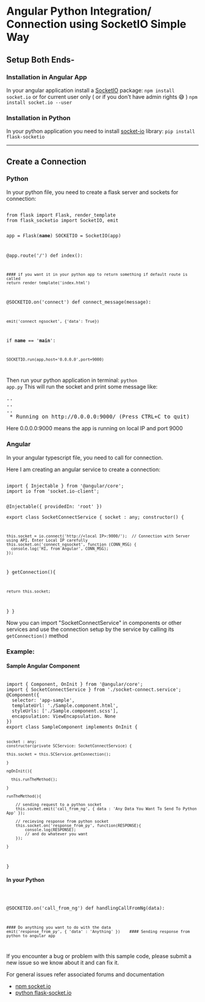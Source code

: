# Angular Python Integration/ Connection using SocketIO Simple Way

<h2>Setup Both Ends-</h2>
<h3>Installation in Angular App</h3>
In your angular application install a <a href="https://www.npmjs.com/package/socket.io" target="_blank">SocketIO</a> package:
<code>npm install socket.io</code>
or for current user only ( or if you don't have admin rights 😅 )
<code>npm install socket.io --user</code>

<h3>Installation in Python</h3>
In your python application you need to install <a href=https://pypi.org/project/Flask-SocketIO/" target="_blank">socket-io</a> library:
<code>pip install flask-socketio</code>

<hr/>
<h2>Create a Connection</h2>
<h3>Python</h3>
<p>In your python file, you need to create a flask server and sockets for connection:</p>
<code>
from flask import Flask, render_template
from flask_socketio import SocketIO, emit

app = Flask(__name__)
SOCKETIO = SocketIO(app)

@app.route('/')
def index():

    #### if you want it in your python app to return something if default route is called
    return render_template('index.html')

@SOCKETIO.on('connect')
def connect_message(message):

    emit('connect_ngsocket', {'data': True})

if __name__ == '__main__':

    SOCKETIO.run(app,host='0.0.0.0',port=9000)

</code>

Then run your python application in terminal:
<code>python app.py</code>
This will run the socket and print some message like:
<pre>
..
..
..
 * Running on http://0.0.0.0:9000/ (Press CTRL+C to quit) 
</pre>
Here 0.0.0.0:9000 means the app  is running on local IP and port 9000

<h3>Angular</h3>
<p>In your angular typescript file, you need to call for connection.</p>
<p>Here I am creating an angular service to create a connection:</p>
<code>
import { Injectable } from '@angular/core'; 
import io from 'socket.io-client'; 

@Injectable({
  providedIn: 'root'
})                   
export class SocketConnectService {
  socket : any; 
  constructor() {

    this.socket = io.connect('http://<local IP>:9000/');  // Connection with Server using API, Enter Local IP carefully
    this.socket.on('connect_ngsocket', function (CONN_MSG) {
      console.log('HI, from Angular', CONN_MSG);
    });

  }
  getConnection(){

    return this.socket;

  }
}
</code>

<p>Now you can import "SocketConnectService" in components or other services and use the connection setup by the service by calling its  <code>getConnection()</code> method</p>

<h3>Example: </h3>
<h4>Sample Angular Component</h4>
<code>
import { Component, OnInit } from '@angular/core'; 
import { SocketConnectService } from './socket-connect.service'; 
@Component({
  selector: 'app-sample', 
  templateUrl: './Sample.component.html', 
  styleUrls: ['./Sample.component.scss'], 
  encapsulation: ViewEncapsulation. None
})
export class SampleComponent implements OnInit {

    socket : any; 
    constructor(private SCService: SocketConnectService) {

    this.socket = this.SCService.getConnection();

    }

    ngOnInit(){

      this.runTheMethod();

    }

    runTheMethod(){

        // sending request to a python socket
        this.socket.emit('call_from_ng', { data : 'Any Data You Want To Send To Python App' }); 

        // recieving response from python socket
        this.socket.on('response_from_py', function(RESPONSE){
            console.log(RESPONSE); 
            // and do whatever you want
        });

    }

}
</code>

<h4>In your Python</h4>
<code>

@SOCKETIO.on('call_from_ng')
def handlingCallFromNg(data):

    #### Do anything you want to do with the data
    emit('response_from_py', { 'data' : 'Anything' })    #### Sending response from python to angular app

</code>

<p>If you encounter a bug or problem with this sample code, please submit a new issue so we know about it and can fix it.</p>
<p>For general issues refer associated forums and documentation</p>
<ul>
<li><a href="https://github.com/socketio/socket.io" target="_blank">npm socket.io</a></li>
<li><a href="https://github.com/miguelgrinberg/Flask-SocketIO/" target="_blank">python flask-socket.io</a></li>
</ul>

